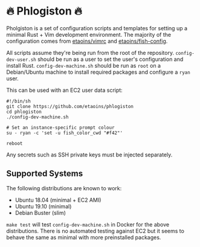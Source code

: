 # 🔥 Phlogiston 🔥

Pholgiston is a set of configuration scripts and templates for setting up a minimal Rust + Vim development environment.
The majority of the configuration comes from [etaoins/vimrc](https://github.com/etaoins/vimrc) and [etaoins/fish-config](https://github.com/etaoins/fish-config).

All scripts assume they're being run from the root of the repository.
`config-dev-user.sh` should be run as a user to set the user's configuration and install Rust.
`config-dev-machine.sh` should be run as `root` on a Debian/Ubuntu machine to install required packages and configure a `ryan` user.

This can be used with an EC2 user data script:

```shell
#!/bin/sh
git clone https://github.com/etaoins/phlogiston
cd phlogiston
./config-dev-machine.sh

# Set an instance-specific prompt colour
su - ryan -c 'set -u fish_color_cwd "#f42"'

reboot
```

Any secrets such as SSH private keys must be injected separately.

## Supported Systems

The following distributions are known to work:

- Ubuntu 18.04 (minimal + EC2 AMI)
- Ubuntu 19.10 (minimal)
- Debian Buster (slim)

`make test` will test `config-dev-machine.sh` in Docker for the above distributions.
There is no automated testing against EC2 but it seems to behave the same as minimal with more preinstalled packages. 
